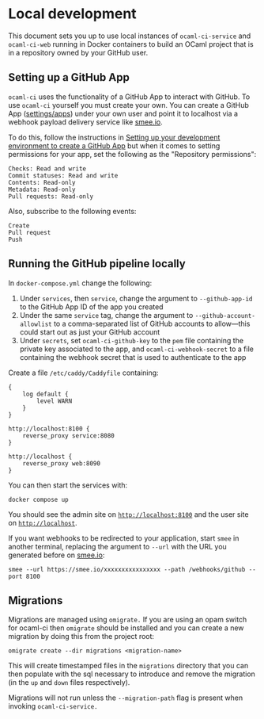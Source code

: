 # Local development

This document sets you up to use local instances of `ocaml-ci-service` and `ocaml-ci-web` running in Docker containers to build an OCaml project that is in a repository owned by your GitHub user.

## Setting up a GitHub App

`ocaml-ci` uses the functionality of a GitHub App to interact with GitHub. To use `ocaml-ci` yourself you must create your own. You can create a GitHub App ([settings/apps](https://github.com/settings/apps)) under your own user and point it to localhost via a webhook payload delivery service like [smee.io](https://smee.io).

To do this, follow the instructions in [Setting up your development environment to create a GitHub App](https://docs.github.com/en/developers/apps/getting-started-with-apps/setting-up-your-development-environment-to-create-a-github-app) but when it comes to setting permissions for your app, set the following as the "Repository permissions":

```
Checks: Read and write
Commit statuses: Read and write
Contents: Read-only
Metadata: Read-only
Pull requests: Read-only
```

Also, subscribe to the following events:

```
Create
Pull request
Push
```

## Running the GitHub pipeline locally

In `docker-compose.yml` change the following:

1. Under `services`, then `service`, change the argument to `--github-app-id` to the GitHub App ID of the app you created
2. Under the same `service` tag, change the argument to `--github-account-allowlist` to a comma-separated list of GitHub accounts to allow—this could start out as just your GitHub account
3. Under `secrets`, set `ocaml-ci-github-key` to the `pem` file containing the private key associated to the app, and `ocaml-ci-webhook-secret` to a file containing the webhook secret that is used to authenticate to the app

Create a file `/etc/caddy/Caddyfile` containing:
```
{
	log default {
		level WARN
	}
}

http://localhost:8100 {
	reverse_proxy service:8080
}

http://localhost {
	reverse_proxy web:8090
}
```

You can then start the services with:

```
docker compose up
```

You should see the admin site on [`http://localhost:8100`](http://localhost:8100) and the user site on [`http://localhost`](http://localhost).

If you want webhooks to be redirected to your application, start `smee` in another terminal, replacing the argument to `--url` with the URL you generated before on [smee.io](https://smee.io):

```
smee --url https://smee.io/xxxxxxxxxxxxxxxx --path /webhooks/github --port 8100
```

## Migrations

Migrations are managed using `omigrate.` If you are using an opam switch for ocaml-ci then `omigrate` should be installed and you can create a new migration by doing this from the project root:

```
omigrate create --dir migrations <migration-name>
```

This will create timestamped files in the `migrations` directory that you can then populate with the sql necessary to introduce and remove the migration (in the `up` and `down` files respectively).

Migrations will not run unless the `--migration-path` flag is present when invoking `ocaml-ci-service.`
